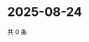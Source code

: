 # 2025-08-24

共 0 条

<!-- BEGIN ZHIHUVIDEO -->
<!-- 最后更新时间 Sun Aug 24 2025 00:11:37 GMT+0800 (China Standard Time) -->

<!-- END ZHIHUVIDEO -->
